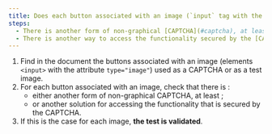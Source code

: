 ```yaml
---
title: Does each button associated with an image (`input` tag with the `type="image"` attribute) used as a [CAPTCHA](#captcha) meet one of these conditions?
steps:
  - There is another form of non-graphical [CAPTCHA](#captcha), at least.
  - There is another way to access the functionality secured by the [CAPTCHA](#captcha).
---
```


1. Find in the document the buttons associated with an image (elements `<input>` with the attribute `type="image"`) used as a CAPTCHA or as a test image.
2. For each button associated with an image, check that there is :
   - either another form of non-graphical CAPTCHA, at least ;
   - or another solution for accessing the functionality that is secured by the CAPTCHA.
3. If this is the case for each image, **the test is validated**.

